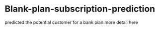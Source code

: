 # Blank-plan-subscription-prediction
predicted the potential customer for a bank plan 
more detail here
